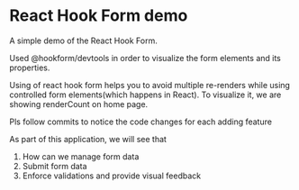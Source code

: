 # React Hook Form demo

A simple demo of the React Hook Form.

Used @hookform/devtools in order to visualize the form elements and its properties.

Using of react hook form helps you to avoid multiple re-renders while using controlled form elements(which happens in React). To visualize it, we are showing renderCount on home page.

Pls follow commits to notice the code changes for each adding feature

As part of this application, we will see that

1. How can we manage form data
2. Submit form data
3. Enforce validations and provide visual feedback
